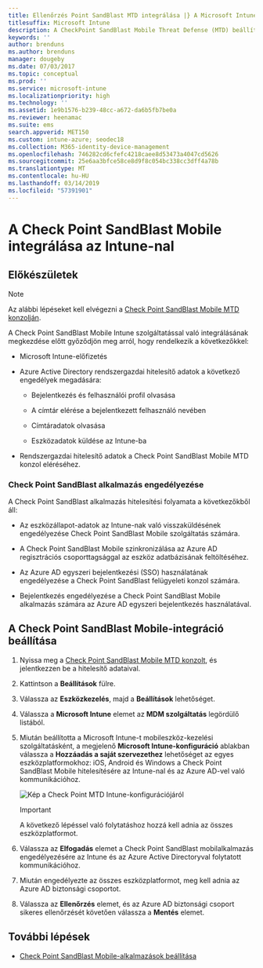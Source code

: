```yaml
---
title: Ellenőrzés Point SandBlast MTD integrálása |} A Microsoft Intune-ban
titlesuffix: Microsoft Intune
description: A CheckPoint SandBlast Mobile Threat Defense (MTD) beállítása az Intune-ban a mobileszközök a vállalati erőforrásokhoz való hozzáférésének kezeléséhez.
keywords: ''
author: brenduns
ms.author: brenduns
manager: dougeby
ms.date: 07/03/2017
ms.topic: conceptual
ms.prod: ''
ms.service: microsoft-intune
ms.localizationpriority: high
ms.technology: ''
ms.assetid: 1e9b1576-b239-48cc-a672-da6b5fb7be0a
ms.reviewer: heenamac
ms.suite: ems
search.appverid: MET150
ms.custom: intune-azure; seodec18
ms.collection: M365-identity-device-management
ms.openlocfilehash: 746282cd6cfefc4218caee8d53473a4047cd5626
ms.sourcegitcommit: 25e6aa3bfce58ce8d9f8c054bc338cc3dff4a78b
ms.translationtype: MT
ms.contentlocale: hu-HU
ms.lasthandoff: 03/14/2019
ms.locfileid: "57391901"
---
```

# <a name="integrate-check-point-sandblast-mobile-with-intune"></a>A Check Point SandBlast Mobile integrálása az Intune-nal

## <a name="before-you-begin"></a>Előkészületek

> [!NOTE] 
> Az alábbi lépéseket kell elvégezni a [Check Point SandBlast Mobile MTD konzolján](https://intune-4.eu1.locsec.net/).

A Check Point SandBlast Mobile Intune szolgáltatással való integrálásának megkezdése előtt győződjön meg arról, hogy rendelkezik a következőkkel:

-   Microsoft Intune-előfizetés

-   Azure Active Directory rendszergazdai hitelesítő adatok a következő engedélyek megadására:

    -   Bejelentkezés és felhasználói profil olvasása

    -   A címtár elérése a bejelentkezett felhasználó nevében

    -   Címtáradatok olvasása

    -   Eszközadatok küldése az Intune-ba

-   Rendszergazdai hitelesítő adatok a Check Point SandBlast Mobile MTD konzol eléréséhez.

### <a name="check-point-sandblast-app-authorization"></a>Check Point SandBlast alkalmazás engedélyezése

A Check Point SandBlast alkalmazás hitelesítési folyamata a következőkből áll:

-   Az eszközállapot-adatok az Intune-nak való visszaküldésének engedélyezése Check Point SandBlast Mobile szolgáltatás számára.

-   A Check Point SandBlast Mobile szinkronizálása az Azure AD regisztrációs csoporttagsággal az eszköz adatbázisának feltöltéséhez.

-   Az Azure AD egyszeri bejelentkezési (SSO) használatának engedélyezése a Check Point SandBlast felügyeleti konzol számára.

-   Bejelentkezés engedélyezése a Check Point SandBlast Mobile alkalmazás számára az Azure AD egyszeri bejelentkezés használatával.

## <a name="to-set-up-check-point-sandblast-mobile-integration"></a>A Check Point SandBlast Mobile-integráció beállítása

1.  Nyissa meg a [Check Point SandBlast Mobile MTD konzolt](https://intune-4.eu1.locsec.net/), és jelentkezzen be a hitelesítő adataival.

2.  Kattintson a **Beállítások** fülre.

3.  Válassza az **Eszközkezelés**, majd a **Beállítások** lehetőséget.

4.  Válassza a **Microsoft Intune** elemet az **MDM szolgáltatás** legördülő listából.

5.  Miután beállította a Microsoft Intune-t mobileszköz-kezelési szolgáltatásként, a megjelenő **Microsoft Intune-konfiguráció** ablakban válassza a **Hozzáadás a saját szervezethez** lehetőséget az egyes eszközplatformokhoz: iOS, Android és Windows a Check Point SandBlast Mobile hitelesítésére az Intune-nal és az Azure AD-vel való kommunikációhoz.

    ![Kép a Check Point MTD Intune-konfigurációjáról](./media/checkpoint-MTD-1.PNG)

    > [!IMPORTANT]
    > A következő lépéssel való folytatáshoz hozzá kell adnia az összes eszközplatformot.

6.  Válassza az **Elfogadás** elemet a Check Point SandBlast mobilalkalmazás engedélyezésére az Intune és az Azure Active Directoryval folytatott kommunikációhoz.

7.  Miután engedélyezte az összes eszközplatformot, meg kell adnia az Azure AD biztonsági csoportot.

8.  Válassza az **Ellenőrzés** elemet, és az Azure AD biztonsági csoport sikeres ellenőrzését követően válassza a **Mentés** elemet.

## <a name="next-steps"></a>További lépések

- [Check Point SandBlast Mobile-alkalmazások beállítása](mtd-apps-ios-app-configuration-policy-add-assign.md)
